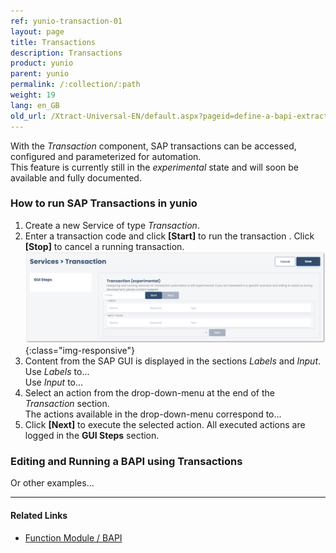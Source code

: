 ```yaml
---
ref: yunio-transaction-01
layout: page
title: Transactions
description: Transactions
product: yunio
parent: yunio
permalink: /:collection/:path
weight: 19
lang: en_GB
old_url: /Xtract-Universal-EN/default.aspx?pageid=define-a-bapi-extraction
---
```


With the *Transaction* component, SAP transactions can be accessed, configured and parameterized for automation.<br>
This feature is currently still in the *experimental* state and will soon be available and fully documented.

### How to run SAP Transactions in yunio

1. Create a new Service of type *Transaction*.  
2. Enter a transaction code and click **[Start]** to run the transaction . Click **[Stop]** to cancel a running transaction.<br>
![web-ui](/img/content/yunio/transaction.png){:class="img-responsive"}
3. Content from the SAP GUI is displayed in the sections *Labels* and *Input*.
Use *Labels* to... <br>
Use *Input* to...
4. Select an action from the drop-down-menu at the end of the *Transaction* section.<br>
The actions available in the drop-down-menu correspond to...
5. Click **[Next]** to execute the selected action. All executed actions are logged in the **GUI Steps** section.

### Editing and Running a BAPI using Transactions

Or other examples...


****
#### Related Links
- [Function Module / BAPI](./bapis-and-function-modules)